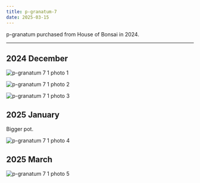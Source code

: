 ```yaml
---
title: p-granatum-7
date: 2025-03-15
---
```


p-granatum purchased from House of Bonsai in 2024.

---
## 2024 December

![p-granatum 7 1 photo 1](/images/grow-logs/p-granatum-7-photo-1.jpg)

![p-granatum 7 1 photo 2](/images/grow-logs/p-granatum-7-photo-2.jpg)

![p-granatum 7 1 photo 3](/images/grow-logs/p-granatum-7-photo-3.jpg)

## 2025 January

Bigger pot.

![p-granatum 7 1 photo 4](/images/grow-logs/p-granatum-7-photo-4.jpg)

## 2025 March

![p-granatum 7 1 photo 5](/images/grow-logs/p-granatum-7-photo-5.jpg)
